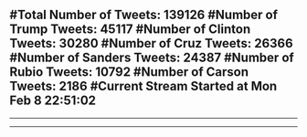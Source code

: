 #Total Number of Tweets: 139126 
#Number of Trump Tweets: 45117
#Number of Clinton Tweets: 30280
#Number of Cruz Tweets: 26366
#Number of Sanders Tweets: 24387
#Number of Rubio Tweets: 10792
#Number of Carson Tweets: 2186
#Current Stream Started at Mon Feb  8 22:51:02
---
---
---
